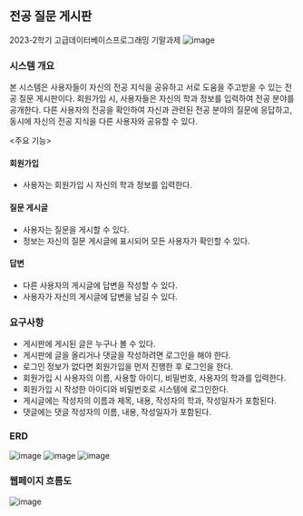 ## 전공 질문 게시판
2023-2학기 고급데이터베이스프로그래밍 기말과제
![image](https://github.com/hyeong1/questionborad-project/assets/86397095/dd6f89ad-1b5f-4ae4-985f-748c3ad23d71)


### 시스템 개요
본 시스템은 사용자들이 자신의 전공 지식을 공유하고 서로 도움을 주고받을 수 있는 전공 질문 게시판이다. 회원가입 시, 사용자들은 자신의 학과 정보를 입력하여 전공 분야를 공개한다. 다른 사용자의 전공을 확인하여 자신과 관련된 전공 분야의 질문에 응답하고, 동시에 자신의 전공 지식을 다른 사용자와 공유할 수 있다.

<주요 기능>

#### 회원가입
-   사용자는 회원가입 시 자신의 학과 정보를 입력한다.

#### 질문 게시글
-   사용자는 질문을 게시할 수 있다.
-   정보는 자신의 질문 게시글에 표시되어 모든 사용자가 확인할 수 있다.

#### 답변
-   다른 사용자의 게시글에 답변을 작성할 수 있다.
-   사용자가 자신의 게시글에 답변을 남길 수 있다.

### 요구사항
- 게시판에 게시된 글은 누구나 볼 수 있다.
- 게시판에 글을 올리거나 댓글을 작성하려면 로그인을 해야 한다.
- 로그인 정보가 없다면 회원가입을 먼저 진행한 후 로그인을 한다.
- 회원가입 시 사용자의 이름, 사용할 아이디, 비밀번호, 사용자의 학과를 입력한다.
- 회원가입 시 작성한 아이디와 비밀번호로 시스템에 로그인한다.
- 게시글에는 작성자의 이름과 제목, 내용, 작성자의 학과, 작성일자가 포함된다.
- 댓글에는 댓글 작성자의 이름, 내용, 작성일자가 포함된다.

### ERD
![image](https://github.com/hyeong1/questionborad-project/assets/86397095/5ddd9842-dcb7-4d96-a4ce-06dcf9a42160)
![image](https://github.com/hyeong1/questionborad-project/assets/86397095/733f4ba5-1fb9-44b3-b6aa-157f9a473619)
![image](https://github.com/hyeong1/questionborad-project/assets/86397095/974ef184-b8c3-48e2-b264-a8bba414d92e)

### 웹페이지 흐름도
![image](https://github.com/hyeong1/questionborad-project/assets/86397095/e358edb7-62e7-4e6d-b12a-fcb4e37b758f)
